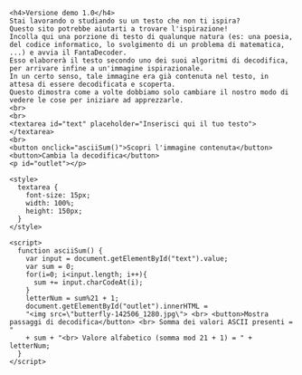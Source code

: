 <html>
  <body>
    
    <h4>Versione demo 1.0</h4>
    Stai lavorando o studiando su un testo che non ti ispira? 
    Questo sito potrebbe aiutarti a trovare l'ispirazione!
    Incolla qui una porzione di testo di qualunque natura (es: una poesia, del codice informatico, lo svolgimento di un problema di matematica, ...) e avvia il FantaDecoder. 
    Esso elaborerà il testo secondo uno dei suoi algoritmi di decodifica, per arrivare infine a un'immagine ispirazionale. 
    In un certo senso, tale immagine era già contenuta nel testo, in attesa di essere decodificata e scoperta. 
    Questo dimostra come a volte dobbiamo solo cambiare il nostro modo di vedere le cose per iniziare ad apprezzarle.
    <br>
    <br>
    <textarea id="text" placeholder="Inserisci qui il tuo testo"></textarea>
    <br>
    <button onclick="asciiSum()">Scopri l'immagine contenuta</button>
    <button>Cambia la decodifica</button>
    <p id="outlet"></p>
    
    <style>
      textarea {
        font-size: 15px;
        width: 100%;
        height: 150px;
      }
    </style>

    <script>
      function asciiSum() {
        var input = document.getElementById("text").value;
        var sum = 0;
        for(i=0; i<input.length; i++){
          sum += input.charCodeAt(i);
        }
        letterNum = sum%21 + 1;
        document.getElementById("outlet").innerHTML = 
        "<img src=\"butterfly-142506_1280.jpg\"> <br> <button>Mostra passaggi di decodifica</button> <br> Somma dei valori ASCII presenti = "
        + sum + "<br> Valore alfabetico (somma mod 21 + 1) = " + letterNum;
      }
    </script>

  </body>
</html>
